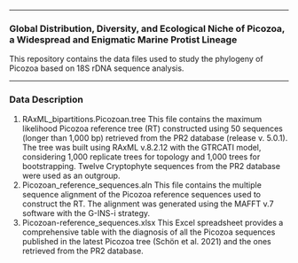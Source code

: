 _______________________________________________________________

### Global Distribution, Diversity, and Ecological Niche of Picozoa, a Widespread and Enigmatic Marine Protist Lineage

 This repository contains the data files used to study the phylogeny of Picozoa based on 18S rDNA sequence analysis.
_______________________________________________________________

### Data Description
1. RAxML_bipartitions.Picozoan.tree
This file contains the maximum likelihood Picozoa reference tree (RT) constructed using 50 sequences (longer than 1,000 bp) retrieved from the PR2 database (release v. 5.0.1). The tree was built using RAxML v.8.2.12 with the GTRCATI model, considering 1,000 replicate trees for topology and 1,000 trees for bootstrapping. Twelve Cryptophyte sequences from the PR2 database were used as an outgroup.
2. Picozoan_reference_sequences.aln
This file contains the multiple sequence alignment of the Picozoa reference sequences used to construct the RT. The alignment was generated using the MAFFT v.7 software with the G-INS-i strategy.
3. Picozoan-reference_sequences.xlsx
This Excel spreadsheet provides a comprehensive table with the diagnosis of all the Picozoa sequences published in the latest Picozoa tree (Schön et al. 2021) and the ones retrieved from the PR2 database.
